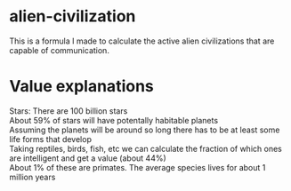 # alien-civilization
This is a formula I made to calculate the active alien civilizations that are capable of communication.
# Value explanations
Stars: There are 100 billion stars <br/>
About 59% of stars will have potentally habitable planets <br/>
Assuming the planets will be around so long there has to be at least some life forms that develop <br/>
Taking reptiles, birds, fish, etc we can calculate the fraction of which ones are intelligent and get a value (about 44%) <br/>
About 1% of these are primates.
The average species lives for about 1 million years

